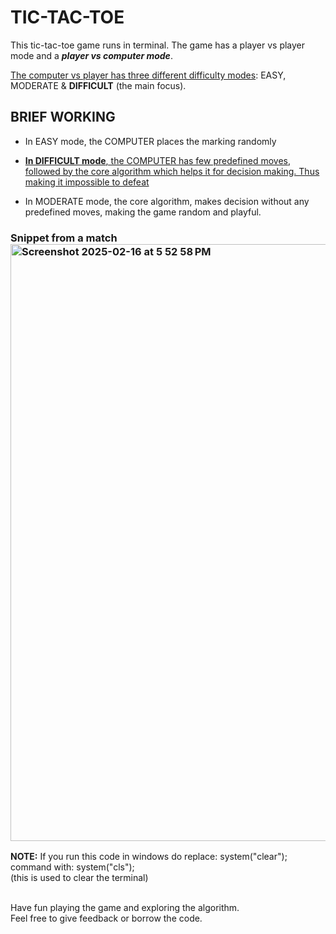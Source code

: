 # TIC-TAC-TOE
This tic-tac-toe game runs in terminal. The game has a player vs player mode and a ***player vs computer mode***.

<ins>The computer vs player has three different difficulty modes</ins>: EASY, MODERATE & **DIFFICULT** (the main focus).


## BRIEF WORKING
- In EASY mode, the COMPUTER places the marking randomly  

- <ins>**In DIFFICULT mode**, the COMPUTER has few predefined moves, followed by the core algorithm which helps it for decision making. Thus making it impossible to defeat<ins>  

- In MODERATE mode, the core algorithm, makes decision without any predefined moves, making the game random and playful.


### Snippet from a match  <img width="955" alt="Screenshot 2025-02-16 at 5 52 58 PM" src="https://github.com/user-attachments/assets/f48883af-614c-479f-9876-13906ae0e5b9" />


**NOTE:** If you run this code in windows do replace:   system("clear");   command with:   system("cls");  
 (this is used to clear the terminal)


  \
  Have fun playing the game and exploring the algorithm.  
  Feel free to give feedback or borrow the code.
  
